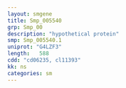```yaml
---
layout: smgene
title: Smp_005540
grp: Smp_00
description: "hypothetical protein"
smp: Smp_005540.1
uniprot: "G4LZF3"
length:   588
cdd: "cd06235, cl11393"
kk: ns
categories: sm
---
```

